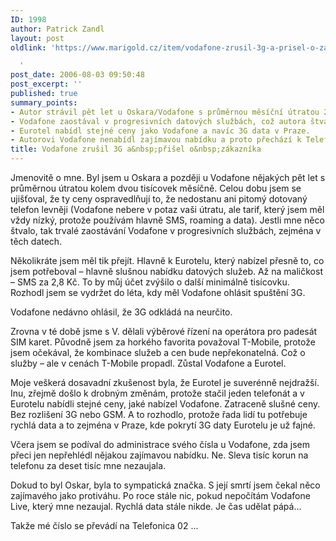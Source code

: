 ```yaml
---
ID: 1998
author: Patrick Zandl
layout: post
oldlink: 'https://www.marigold.cz/item/vodafone-zrusil-3g-a-prisel-o-zakaznika

  '
post_date: 2006-08-03 09:50:48
post_excerpt: ''
published: true
summary_points:
- Autor strávil pět let u Oskara/Vodafone s průměrnou měsíční útratou 2000 Kč.
- Vodafone zaostával v progresivních datových službách, což autora štvalo.
- Eurotel nabídl stejné ceny jako Vodafone a navíc 3G data v Praze.
- Autorovi Vodafone nenabídl zajímavou nabídku a proto přechází k Telefonica 02.
title: Vodafone zrušil 3G a&nbsp;přišel o&nbsp;zákazníka
---
```


<p>Jmenovitě o mne. Byl jsem u Oskara a později u Vodafone nějakých pět let s průměrnou útratou kolem dvou tisícovek měsíčně. Celou dobu jsem se ujišťoval, že ty ceny ospravedlňují to, že nedostanu ani pitomý dotovaný telefon levněji (Vodafone nebere v potaz vaši útratu, ale tarif, který jsem měl vždy nízký, protože používám hlavně SMS, roaming a data). Jestli mne něco štvalo, tak trvalé zaostávání Vodafone v progresivních službách, zejména v těch datech.</p>

<p>Několikráte jsem měl tik přejít. Hlavně k Eurotelu, který nabízel přesně to, co jsem potřeboval – hlavně slušnou nabídku datových služeb. Až na maličkost – SMS za 2,8 Kč. To by můj účet zvýšilo o další minimálně tisícovku. Rozhodl jsem se vydržet do léta, kdy měl Vodafone ohlásit spuštění 3G. </p>

<p>Vodafone nedávno ohlásil, že 3G odkládá na neurčito. </p>

<p>Zrovna v té době jsme s V. dělali výběrové řízení na operátora pro padesát SIM karet. Původně jsem za horkého favorita považoval T-Mobile, protože jsem očekával, že kombinace služeb a cen bude nepřekonatelná. Což o služby – ale v cenách T-Mobile propadl. Zůstal Vodafone a Eurotel. </p>

<p>Moje veškerá dosavadní zkušenost byla, že Eurotel je suverénně nejdražší. Inu, zřejmě došlo k drobným změnám, protože stačil jeden telefonát a v Eurotelu nabídli stejné ceny, jaké nabízel Vodafone. Zatraceně slušné ceny. Bez rozlišení 3G nebo GSM. A to rozhodlo, protože řada lidí tu potřebuje rychlá data a to zejména v Praze, kde pokrytí 3G daty Eurotelu je už fajné. </p>

<p>Včera jsem se podíval do administrace svého čísla u Vodafone, zda jsem přeci jen nepřehlédl nějakou zajímavou nabídku. Ne. Sleva tisíc korun na telefonu za deset tisíc mne nezaujala. </p>

<p>Dokud to byl Oskar, byla to sympatická značka. S její smrtí jsem čekal něco zajímavého jako protiváhu. Po roce stále nic, pokud nepočítám Vodafone Live, který mne nezaujal. Rychlá data stále nikde. Je čas udělat pápá…  </p>

<p>Takže mé číslo se převádí na Telefonica 02 ...
</p>